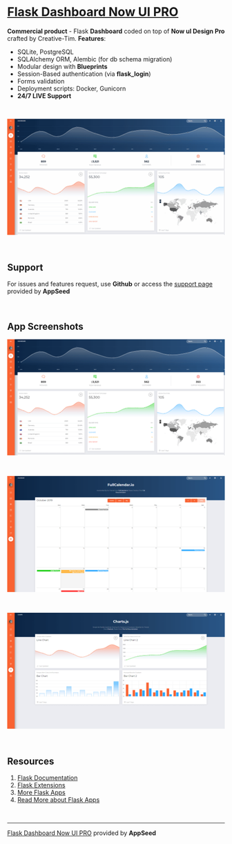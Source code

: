 # [Flask Dashboard Now UI PRO](https://appseed.us/admin-dashboards/flask-dashboard-now-ui-pro)

**Commercial product** - Flask **Dashboard** coded on top of **Now uI Design Pro** crafted by Creative-Tim. **Features**:

- SQLite, PostgreSQL
- SQLAlchemy ORM, Alembic (for db schema migration)
- Modular design with **Blueprints**
- Session-Based authentication (via **flask_login**)
- Forms validation
- Deployment scripts: Docker, Gunicorn
- **24/7 LIVE Support**

<br />

![Flask Dashboard Now UI Pro - Gif animated intro.](https://raw.githubusercontent.com/app-generator/static/master/products/flask-dashboard-now-ui-pro-intro.gif)

<br />

## Support

For issues and features request, use **Github** or access the [support page](https://appseed.us/support) provided by **AppSeed** 

<br />

## App Screenshots

![Flask Dashboard Now UI Pro - App Screen.](https://raw.githubusercontent.com/app-generator/static/master/products/flask-dashboard-now-ui-pro-screen.png)

<br />

![Flask Dashboard Light Pro - App Screen.](https://raw.githubusercontent.com/app-generator/static/master/products/flask-dashboard-now-ui-pro-screen-1.png)

<br />

![Flask Dashboard Light Pro - App Screen.](https://raw.githubusercontent.com/app-generator/static/master/products/flask-dashboard-now-ui-pro-screen-2.png)

<br />

## Resources

1. [Flask Documentation](http://flask.pocoo.org/docs/)
2. [Flask Extensions](http://flask.pocoo.org/extensions/)
3. [More Flask Apps](https://appseed.us/apps/flask-apps)
4. [Read More about Flask Apps](https://blog.appseed.us/tag/flask)

<br />

---
[Flask Dashboard Now UI PRO](https://appseed.us/admin-dashboards/flask-dashboard-now-ui-pro) provided by **AppSeed**
